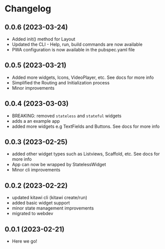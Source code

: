 # Changelog

## 0.0.6 (2023-03-24)

- Added init() method for Layout
- Updated the CLI - Help, run, build commands are now available
- PWA configuration is now available in the pubspec.yaml file

## 0.0.5 (2023-03-21)

- Added more widgets, Icons, VideoPlayer, etc. See docs for more info
- Simplified the Routing and Initialization process
- Minor improvements

## 0.0.4 (2023-03-03)

- BREAKING: removed `stateless` and `stateful` widgets
- adds a an example app
- added more widgets e.g TextFields and Buttons. See docs for more info

## 0.0.3 (2023-02-25)

- added other widget types such as Listviews, Scaffold, etc. See docs for more info
- App can now be wrapped by StatelessWidget
- Minor cli improvements

## 0.0.2 (2023-02-22)

- updated kitawi cli (kitawi create/run)
- added basic widget support
- minor state management improvements
- migrated to webdev

## 0.0.1 (2023-02-21)

- Here we go!

